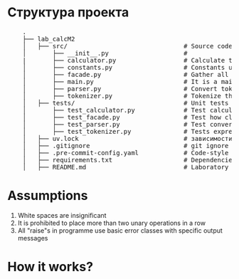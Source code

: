 


# Структура проекта

 <pre>
    .
    ├── lab_calcM2
    │   ├── src/                               # Source code
    │       ├── __init__.py                    #
    |       ├── calculator.py                  # Calculate the expression in RPN
    │       ├── constants.py                   # Constants used across the project
    │       ├── facade.py                      # Gather all the parts into one class
    │       ├── main.py                        # It is a main file!
    │       ├── parser.py                      # Convert tokens to the RPN
    │       ├── tokenizer.py                   # Tokenize the entered string
    │   ├── tests/                             # Unit tests
    │       ├── test_calculator.py             # Test calculations process
    │       ├── test_facade.py                 # Test how classes work together
    │       ├── test_parser.py                 # Test conversion to the RPN
    │       ├── test_tokenizer.py              # Tests expression tokenization
    │   ├── uv.lock                            # зависимости проекта
    │   ├── .gitignore                         # git ignore files
    │   ├── .pre-commit-config.yaml            # Code-style check
    │   ├── requirements.txt                   # Dependencies
    │   ├── README.md                          # Laboratory report with a project description
</pre>

# Assumptions
1. White spaces are insignificant
2. It is prohibited to place more than two unary operations in a row
3. All "raise"s in programme use basic error classes with specific output messages

# How it works?